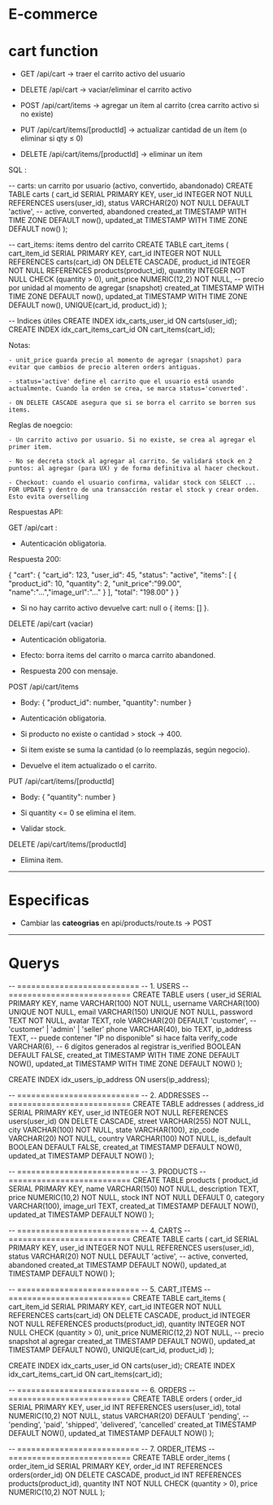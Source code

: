 # E-commerce

# cart function

- GET /api/cart → traer el carrito activo del usuario

- DELETE /api/cart → vaciar/eliminar el carrito activo

- POST /api/cart/items → agregar un ítem al carrito (crea carrito activo si no existe)

- PUT /api/cart/items/[productId] → actualizar cantidad de un ítem (o eliminar si qty ≤ 0)

- DELETE /api/cart/items/[productId] → eliminar un ítem

SQL : 

-- carts: un carrito por usuario (activo, convertido, abandonado)
CREATE TABLE carts (
  cart_id SERIAL PRIMARY KEY,
  user_id INTEGER NOT NULL REFERENCES users(user_id),
  status VARCHAR(20) NOT NULL DEFAULT 'active', -- active, converted, abandoned
  created_at TIMESTAMP WITH TIME ZONE DEFAULT now(),
  updated_at TIMESTAMP WITH TIME ZONE DEFAULT now()
);

-- cart_items: items dentro del carrito
CREATE TABLE cart_items (
  cart_item_id SERIAL PRIMARY KEY,
  cart_id INTEGER NOT NULL REFERENCES carts(cart_id) ON DELETE CASCADE,
  product_id INTEGER NOT NULL REFERENCES products(product_id),
  quantity INTEGER NOT NULL CHECK (quantity > 0),
  unit_price NUMERIC(12,2) NOT NULL, -- precio por unidad al momento de agregar (snapshot)
  created_at TIMESTAMP WITH TIME ZONE DEFAULT now(),
  updated_at TIMESTAMP WITH TIME ZONE DEFAULT now(),
  UNIQUE(cart_id, product_id)
);

-- Indices útiles
CREATE INDEX idx_carts_user_id ON carts(user_id);
CREATE INDEX idx_cart_items_cart_id ON cart_items(cart_id);

Notas:

    - unit_price guarda precio al momento de agregar (snapshot) para evitar que cambios de precio alteren orders antiguas.

    - status='active' define el carrito que el usuario está usando actualmente. Cuando la orden se crea, se marca status='converted'.

    - ON DELETE CASCADE asegura que si se borra el carrito se borren sus items.


Reglas de noegcio:

    - Un carrito activo por usuario. Si no existe, se crea al agregar el primer item.

    - No se decreta stock al agregar al carrito. Se validará stock en 2 puntos: al agregar (para UX) y de forma definitiva al hacer checkout.

    - Checkout: cuando el usuario confirma, validar stock con SELECT ... FOR UPDATE y dentro de una transacción restar el stock y crear orden. Esto evita overselling 

    



Respuestas API:

GET /api/cart :

- Autenticación obligatoria.

Respuesta 200:

{
  "cart": {
    "cart_id": 123,
    "user_id": 45,
    "status": "active",
    "items": [
      { "product_id": 10, "quantity": 2, "unit_price":"99.00", "name":"...","image_url":"..." }
    ],
    "total": "198.00"
  }
}

- Si no hay carrito activo devuelve cart: null o { items: [] }.

DELETE /api/cart (vaciar)

- Autenticación obligatoria.

- Efecto: borra items del carrito o marca carrito abandoned.

- Respuesta 200 con mensaje.

POST /api/cart/items

- Body: { "product_id": number, "quantity": number }

- Autenticación obligatoria.

- Si producto no existe o cantidad > stock -> 400.

- Si item existe se suma la cantidad (o lo reemplazás, según negocio).

- Devuelve el item actualizado o el carrito.

PUT /api/cart/items/[productId]

- Body: { "quantity": number }

- Si quantity <= 0 se elimina el item.

- Validar stock.

DELETE /api/cart/items/[productId]

- Elimina item.

---

# Especificas

- Cambiar las **cateogrias** en api/products/route.ts -> POST 

---

# Querys 

-- ==========================
-- 1. USERS
-- ==========================
CREATE TABLE users (
  user_id SERIAL PRIMARY KEY,
  name VARCHAR(100) NOT NULL,
  username VARCHAR(100) UNIQUE NOT NULL,
  email VARCHAR(150) UNIQUE NOT NULL,
  password TEXT NOT NULL,
  avatar TEXT,
  role VARCHAR(20) DEFAULT 'customer', -- 'customer' | 'admin' | 'seller'
  phone VARCHAR(40),
  bio TEXT,
  ip_address TEXT,                -- puede contener "IP no disponible" si hace falta
  verify_code VARCHAR(6),         -- 6 dígitos generados al registrar
  is_verified BOOLEAN DEFAULT FALSE,
  created_at TIMESTAMP WITH TIME ZONE DEFAULT NOW(),
  updated_at TIMESTAMP WITH TIME ZONE DEFAULT NOW()
);

CREATE INDEX idx_users_ip_address ON users(ip_address);


-- ==========================
-- 2. ADDRESSES
-- ==========================
CREATE TABLE addresses (
  address_id SERIAL PRIMARY KEY,
  user_id INTEGER NOT NULL REFERENCES users(user_id) ON DELETE CASCADE,
  street VARCHAR(255) NOT NULL,
  city VARCHAR(100) NOT NULL,
  state VARCHAR(100),
  zip_code VARCHAR(20) NOT NULL,
  country VARCHAR(100) NOT NULL,
  is_default BOOLEAN DEFAULT FALSE,
  created_at TIMESTAMP DEFAULT NOW(),
  updated_at TIMESTAMP DEFAULT NOW()
);

-- ==========================
-- 3. PRODUCTS
-- ==========================
CREATE TABLE products (
  product_id SERIAL PRIMARY KEY,
  name VARCHAR(150) NOT NULL,
  description TEXT,
  price NUMERIC(10,2) NOT NULL,
  stock INT NOT NULL DEFAULT 0,
  category VARCHAR(100),
  image_url TEXT,
  created_at TIMESTAMP DEFAULT NOW(),
  updated_at TIMESTAMP DEFAULT NOW()
);

-- ==========================
-- 4. CARTS
-- ==========================
CREATE TABLE carts (
  cart_id SERIAL PRIMARY KEY,
  user_id INTEGER NOT NULL REFERENCES users(user_id),
  status VARCHAR(20) NOT NULL DEFAULT 'active', -- active, converted, abandoned
  created_at TIMESTAMP DEFAULT NOW(),
  updated_at TIMESTAMP DEFAULT NOW()
);

-- ==========================
-- 5. CART_ITEMS
-- ==========================
CREATE TABLE cart_items (
  cart_item_id SERIAL PRIMARY KEY,
  cart_id INTEGER NOT NULL REFERENCES carts(cart_id) ON DELETE CASCADE,
  product_id INTEGER NOT NULL REFERENCES products(product_id),
  quantity INTEGER NOT NULL CHECK (quantity > 0),
  unit_price NUMERIC(12,2) NOT NULL, -- precio snapshot al agregar
  created_at TIMESTAMP DEFAULT NOW(),
  updated_at TIMESTAMP DEFAULT NOW(),
  UNIQUE(cart_id, product_id)
);

CREATE INDEX idx_carts_user_id ON carts(user_id);
CREATE INDEX idx_cart_items_cart_id ON cart_items(cart_id);

-- ==========================
-- 6. ORDERS
-- ==========================
CREATE TABLE orders (
  order_id SERIAL PRIMARY KEY,
  user_id INT REFERENCES users(user_id),
  total NUMERIC(10,2) NOT NULL,
  status VARCHAR(20) DEFAULT 'pending', -- 'pending', 'paid', 'shipped', 'delivered', 'cancelled'
  created_at TIMESTAMP DEFAULT NOW(),
  updated_at TIMESTAMP DEFAULT NOW()
);

-- ==========================
-- 7. ORDER_ITEMS
-- ==========================
CREATE TABLE order_items (
  order_item_id SERIAL PRIMARY KEY,
  order_id INT REFERENCES orders(order_id) ON DELETE CASCADE,
  product_id INT REFERENCES products(product_id),
  quantity INT NOT NULL CHECK (quantity > 0),
  price NUMERIC(10,2) NOT NULL
);
